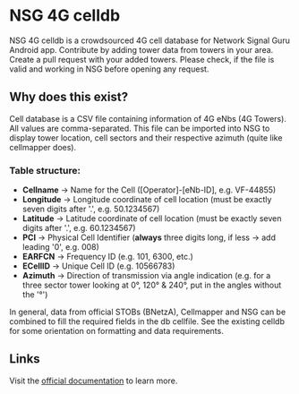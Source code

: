 # NSG 4G celldb

NSG 4G celldb is a crowdsourced 4G cell database for Network Signal Guru Android app. Contribute by adding tower data from towers in your area. Create a pull request with your added towers. Please check, if the file is valid and working in NSG before opening any request. 

## Why does this exist?

Cell database is a CSV file containing information of 4G eNbs (4G Towers). All values are comma-separated. This file can be imported into NSG to display tower location, cell sectors and their respective azimuth (quite like cellmapper does).

[](https://raw.githubusercontent.com/Henrocker/NSG-4G-celldb/main/example.PNG)

### Table structure:

* __Cellname__ -> Name for the Cell ([Operator]-[eNb-ID], e.g. VF-44855)
* __Longitude__ -> Longitude coordinate of cell location (must be exactly seven digits after '.', e.g. 50.1234567)
* __Latitude__ -> Latitude coordinate of cell location (must be exactly seven digits after '.', e.g. 60.1234567)
* __PCI__ -> Physical Cell Identifier (__always__ three digits long, if less -> add leading '0', e.g. 008)
* __EARFCN__ -> Frequency ID (e.g. 101, 6300, etc.)
* __ECellID__ -> Unique Cell ID (e.g. 10566783)
* __Azimuth__ -> Direction of transmission via angle indication (e.g. for a three sector tower looking at 0°, 120° & 240°, put in the angles without the '°')

In general, data from official STOBs (BNetzA), Cellmapper and NSG can be combined to fill the required fields in the db cellfile. See the existing celldb for some orientation on formatting and data requirements.

## Links

Visit the [official documentation](https://m.qtrun.com/help/111CellFileBasics.html) to learn more.
